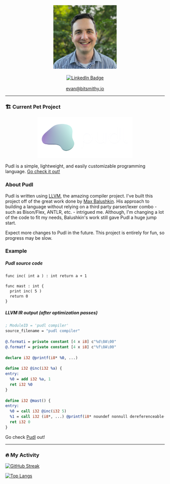 <div id="header" align="center">
  <img src="https://raw.githubusercontent.com/EvanWieland/EvanWieland/5e5c695ebd8d042543acce2fdaed9e7c59df4ba1/assets/profile.jpg" width="200">
  <div id="badges">
    <br>
    <a href="https://www.linkedin.com/in/evan-w/">
      <img src="https://img.shields.io/badge/LinkedIn-blue?style=for-the-badge&logo=linkedin&logoColor=white" alt="LinkedIn Badge"/>
    </a>
  </div>
  <div id="contact">
    <br>
    <a href="mailto:evan@bitsmithy.io">
      evan@bitsmithy.io
    </a>
  </div>
</div>

---

### 🏗️ Current Pet Project

<p align="center">
<img width="300" src="https://github.com/EvanWieland/Pudl/blob/master/brand/pudl-logo-light.png?raw=true">
</p>

Pudl is a simple, lightweight, and easily customizable programming language. [Go check it out!](https://github.com/EvanWieland/Pudl)

### About Pudl

Pudl is written using [LLVM](http://llvm.org/), the amazing compiler project. I've built this project off of the
great work done by [Max Balushkin](https://github.com/NoxChimaera). His approach to building a language without
relying on a third party parser/lexer combo - such as Bison/Flex, ANTLR, etc. - intrigued me. Although, I'm changing a
lot of the code to fit my needs, Balushkin's work still gave Pudl a huge jump start.

Expect more changes to Pudl in the future. This project is entirely for fun, so progress may be slow.

### Example

##### Pudl source code

```pudl
func inc( int a ) : int return a + 1

func mast : int {
  print inc( 5 )
  return 0
}
```

##### LLVM IR output (after optimization passes)

```llvm
; ModuleID = 'pudl compiler'
source_filename = "pudl compiler"

@.formati = private constant [4 x i8] c"%d\0A\00"
@.formatf = private constant [4 x i8] c"%f\0A\00"

declare i32 @printf(i8* %0, ...)

define i32 @inc(i32 %a) {
entry:
  %0 = add i32 %a, 1
  ret i32 %0
}

define i32 @mast() {
entry:
  %0 = call i32 @inc(i32 5)
  %1 = call i32 (i8*, ...) @printf(i8* noundef nonnull dereferenceable(1) getelementptr inbounds ([4 x i8], [4 x i8]* @.formati, i64 0, i64 0), i32 %0)
  ret i32 0
}
```

Go check [Pudl](https://github.com/EvanWieland/Pudl) out!

---


### 🔥 My Activity

[![GitHub Streak](https://github-readme-streak-stats.herokuapp.com?user=EvanWieland&theme=dark&date_format=M%20j%5B%2C%20Y%5D&background=000000)](https://github.com/EvanWieland)

[![Top Langs](https://github-readme-stats.vercel.app/api/top-langs/?username=evanwieland&layout=compact&theme=vision-friendly-dark)](https://github.com/EvanWieland)
